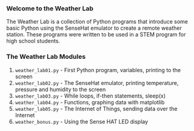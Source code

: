 ### Welcome to the Weather Lab
The Weather Lab is a collection of Python programs that introduce some basic Python using the SenseHat emulator to create a remote weather station. These programs were written to be used in a STEM program for high school students.

### The Weather Lab Modules
1. `weather_lab01.py` - First Python program, variables, printing to the screen
1. `weather_lab02.py` - The SenseHat emulator, printing temperature, pressure and humidity to the screen
1. `weather_lab03.py` - While loops, if-then statements, sleep(x)
1. `weather_lab04.py` - Functions, graphing data with matplotlib
1. `weather_lab05.py` - The Internet of Things, sending data over the Internet
1. `weather_bonus.py` - Using the Sense HAT LED display
